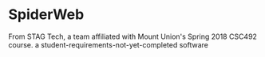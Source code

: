 # SpiderWeb
From STAG Tech, a team affiliated with Mount Union's Spring 2018 CSC492 course. a student-requirements-not-yet-completed software
